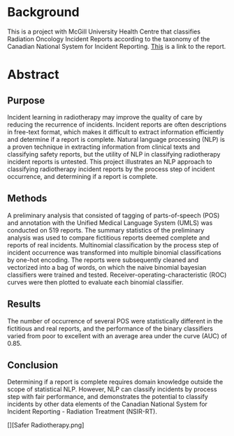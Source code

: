 # Background
This is a project with McGill University Health Centre that classifies Radiation Oncology Incident Reports according to the taxonomy of the Canadian National System for Incident Reporting. [This](https://www.authorea.com/users/222819/articles/277226-using-natural-language-processing-to-classify-incident-reports-in-radiation-oncology) is a link to the report.
# Abstract
## Purpose
Incident learning in radiotherapy may improve the quality of care by reducing the recurrence of incidents. Incident reports are often descriptions in free-text format, which makes it difficult to extract information efficiently and determine if a report is complete. Natural language processing (NLP) is a proven technique in extracting information from clinical texts and classifying safety reports, but the utility of NLP in classifying radiotherapy incident reports is untested. This project illustrates an NLP approach to classifying radiotherapy incident reports by the process step of incident occurrence, and determining if a report is complete.
## Methods
A preliminary analysis that consisted of tagging of parts-of-speech (POS)  and annotation with the Unified Medical Language System (UMLS) was conducted on 519 reports. The summary statistics of the preliminary analysis was used to compare fictitious reports deemed complete and reports of real incidents. Multinomial classification by the process step of incident occurrence was transformed into multiple binomial classifications by one-hot encoding. The reports were subsequently cleaned and vectorized into a bag of words, on which the naive binomial bayesian classifiers were trained and tested. Receiver-operating-characteristic (ROC) curves were then plotted to evaluate each binomial classifier.
## Results
The number of occurrence of several POS were statistically different in the fictitious and real reports, and the performance of the binary classifiers varied from poor to excellent with an average area under the curve (AUC) of 0.85.
## Conclusion
Determining if a report is complete requires domain knowledge outside the scope of statistical NLP. However, NLP can classify incidents by process step with fair performance, and demonstrates the potential to classify incidents by other data elements of the Canadian National System for Incident Reporting - Radiation Treatment (NSIR-RT).

[][Safer Radiotherapy.png]

